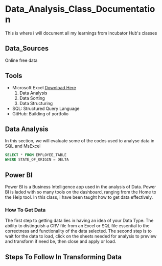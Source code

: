 # Data_Analysis_Class_Documentation
This is where i will document all my learnings from Incubator Hub's classes
## Data_Sources
Online free data
## Tools
- Microsoft Excel [Download Here](https://www.microsoft.com)
  1. Data Analysis
  2. Data Sorting
  3. Data Structuring
- SQL: Structured Query Language
- GitHub: Building of portfolio
## Data Analysis
 In this section, we will evaluate some of the codes used to analyse data in SQL and MsExcel
 ``` SQL
SELECT * FROM EMPLOYEE_TABLE
WHERE STATE_OF_ORIGIN = DELTA
```
## Power BI
Power BI is a Business Intelligence app used in the analysis of Data. Power BI is laded with so many tools on the dashboard, ranging from the Home to the Help tool. In this class, i have been taught how to get data effectively.
### How To Get Data
The first step to getting data lies in having an idea of your Data Type. The ability to distinguish a CRV file from an Excel or SQL file essential to the correctness and functionality of the data selected.
The second step is to wait for the data to load, click on the sheets needed for analysis to preview and transform if need be, then close and apply or load.
## Steps To Follow In Transforming Data
